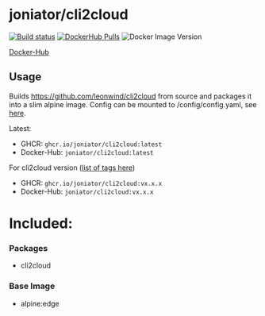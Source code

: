 # joniator/cli2cloud

[![Build status](https://img.shields.io/github/workflow/status/Joniator/docker-cli2cloud/Docker)](https://github.com/Joniator/docker-cli2cloud/actions/workflows/docker-publish.yml) 
[![DockerHub Pulls](https://img.shields.io/docker/pulls/joniator/cli2cloud)](https://hub.docker.com/r/joniator/cli2cloud)
![Docker Image Version](https://img.shields.io/docker/v/joniator/cli2cloud)

[Docker-Hub](https://hub.docker.com/r/joniator/cli2cloud)

## Usage
Builds https://github.com/leonwind/cli2cloud from source and packages it into a slim alpine image.
Config can be mounted to /config/config.yaml, see [here](https://github.com/leonwind/cli2cloud/blob/master/service/config.yaml).

Latest: 
* GHCR: `ghcr.io/joniator/cli2cloud:latest` 
* Docker-Hub: `joniator/cli2cloud:latest`

For cli2cloud version ([list of tags here](https://github.com/Joniator/docker-images/pkgs/container/cli2cloud))
* GHCR: `ghcr.io/joniator/cli2cloud:vx.x.x` 
* Docker-Hub: `joniator/cli2cloud:vx.x.x`

# Included:

### Packages
* cli2cloud

### Base Image
* alpine:edge
